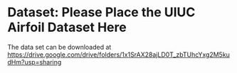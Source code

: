# Dataset: Please Place the UIUC Airfoil Dataset Here
The data set can be downloaded at <a href="https://drive.google.com/drive/folders/1x1SrAX28ajLD0T_zbTUhcYxg2M5kudHm?usp=sharing">https://drive.google.com/drive/folders/1x1SrAX28ajLD0T_zbTUhcYxg2M5kudHm?usp=sharing</a>